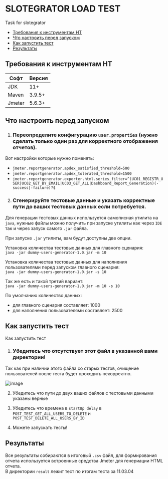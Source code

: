 # SLOTEGRATOR LOAD TEST
Task for slotegrator

- [Требования к инструментам НТ](#требования-к-инструментам-нт)
- [Что настроить перед запуском](#что-настроить-перед-запуском)
- [Как запустить тест](#как-запустить-тест)
- [Результаты](#результаты)
  
## Требования к инструментам НТ
| Софт | Версия |
| ----------- | ----------- |
| JDK    | 11+ |
| Maven  | 3.9.5+ |
| Jmeter  | 5.6.3+ |

## Что настроить перед запуском
1. ### Переопределите конфигурацию `user.properties` (нужно сделать только один раз для корректного отображения отчетов).
 
Вот настройки которые нужно поменять:
- `jmeter.reportgenerator.apdex_satisfied_threshold=500`
- `jmeter.reportgenerator.apdex_tolerated_threshold=1500`
- `jmeter.reportgenerator.exporter.html.series_filter=^(UC01_REGISTR_USER|UC02_GET_BY_EMAIL|UC03_GET_ALL|Dashboard_Report_Generation)(-success|-failure)?$`
 
2. ### Сгенерируйте тестовые данные и указать корректные пути до ваших тестовых данных если потребуется.
 
Для генерации тестовых данных используется самописная утилита на `java`, нужные файлы можно получить при запуске утилиты как через `IDE` так и через запуск самого `.jar` файла.
 
При запуске `.jar` утилиты, вам будут доступны две опции.  

Установка количества тестовых данных для главного сценария:  
`java -jar dummy-users-generator-1.0.jar -m 10`  

Установка количества тестовых данных для наполнения пользователями перед запуском главного сценария:  
`java -jar dummy-users-generator-1.0.jar -s 10`

Так же есть и такой третий вариант:  
`java -jar dummy-users-generator-1.0.jar -m 10 -s 10`  

По умолчанию количество данных:  
- для главного сценария составляет: 1000
- для наполнения пользователями составляет: 2500
  
## Как запустить тест
Как запустить тест
1. ### Убедитесь что отсутствует этот файл в указанной вами директории!

Так как при наличии этого файла со старых тестов, очищение пользователей после теста будет проходить некорректно.

![image](https://github.com/Ulukbek-Toichuev/slotegrator_lt/assets/67442103/f7c35470-9458-4e70-a1dd-07fa0b1f1ff8)

2. Убедитесь что пути до двух ваших файлов с тестовыми данными указаны верные
  
4. Убедитесь что времена в `startUp delay` в `POST_TEST_GET_ALL_USERS_TO_DELETE` и `POST_TEST_DELETE_ALL_USERS_BY_ID`

5. Можете запускать тесты!
   
## Результаты
Все результаты собираются в итоговый `.csv` файл, для формирования отчета используется встроенные средства Jmeter для генериации HTML отчета.  
В директории `result` лежит тест по итогам теста за 11.03.04  
